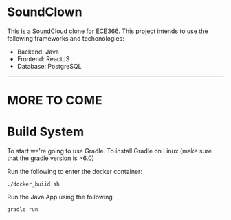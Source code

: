 # SoundClown
This is a SoundCloud clone for [ECE366](https://cooper.edu/engineering/courses/electrical-and-computer-engineering-undergraduate/ece-366).
This project intends to use the following frameworks and techonologies:
* Backend: Java
* Frontend: ReactJS
* Database: PostgreSQL


---
# MORE TO COME

# Build System
To start we're going to use Gradle.
To install Gradle on Linux (make sure that the gradle version is >6.0)

Run the following to enter the docker container:
```
./docker_buiid.sh
```

Run the Java App using the following
```
gradle run
```
